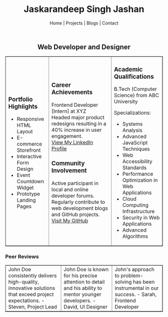 
<html>
<head>
    <meta charset="UTF-8">
    <meta name="viewport" content="width=device-width, initial-scale=1.0">
   
</head>
<body>
    <header>
        <h1 style="text-align:center;">Jaskarandeep Singh Jashan</h1>
        <p style="text-align:center;">Home | Projects | Blogs | Contact</p>
    </header>
    <h2 style="text-align:center;">Web Developer and Designer</h2>
    <table border="1" width="100%">
        <tr>
            <td>
                <h3>Portfolio Highlights</h3>
                <ul>
                    <li>Responsive HTML Layout</li>
                    <li>E-commerce Storefront</li>
                    <li>Interactive Form Design</li>
                    <li>Event Countdown Widget</li>
                    <li>Prototype Landing Pages</li>
                </ul>
            </td>
            <td>
                <h3>Career Achievements</h3>
                <p>Frontend Developer [Intern] at XYZ<br>Headed major product redesigns resulting in a 40% increase in user engagement.<br><a href="#">View My LinkedIn Profile</a></p>
                <h3>Community Involvement</h3>
                <p>Active participant in local and online developer forums. Regularly contribute to web development blogs and GitHub projects.<br><a href="#">Visit My GitHub</a></p>
            </td>
            <td>
                <h3>Academic Qualifications</h3>
                <p>B.Tech (Computer Science) from ABC University</p>
                <p>Specializations:</p>
                <ul>
                    <li>Systems Analysis</li>
                    <li>Advanced JavaScript Techniques</li>
                    <li>Web Accessibility Standards</li>
                    <li>Performance Optimization in Web Applications</li>
                    <li>Cloud Computing Infrastructure</li>
                    <li>Security in Web Applications</li>
                    <li>Advanced Algorithms</li>
                </ul>
            </td>
        </tr>
    </table>
    <h3>Peer Reviews</h3>
    <table border="1" width="100%">
        <tr>
            <td>John Doe consistently delivers high-quality, innovative solutions that exceed project expectations. - Steven, Project Lead</td>
            <td>John Doe is known for his precise attention to detail and his ability to mentor younger developers. - David, UI Designer</td>
            <td>John's approach to problem-solving has been instrumental in our success. - Sarah, Frontend Developer</td>
        </tr>
    </table>
</body>
</html>
